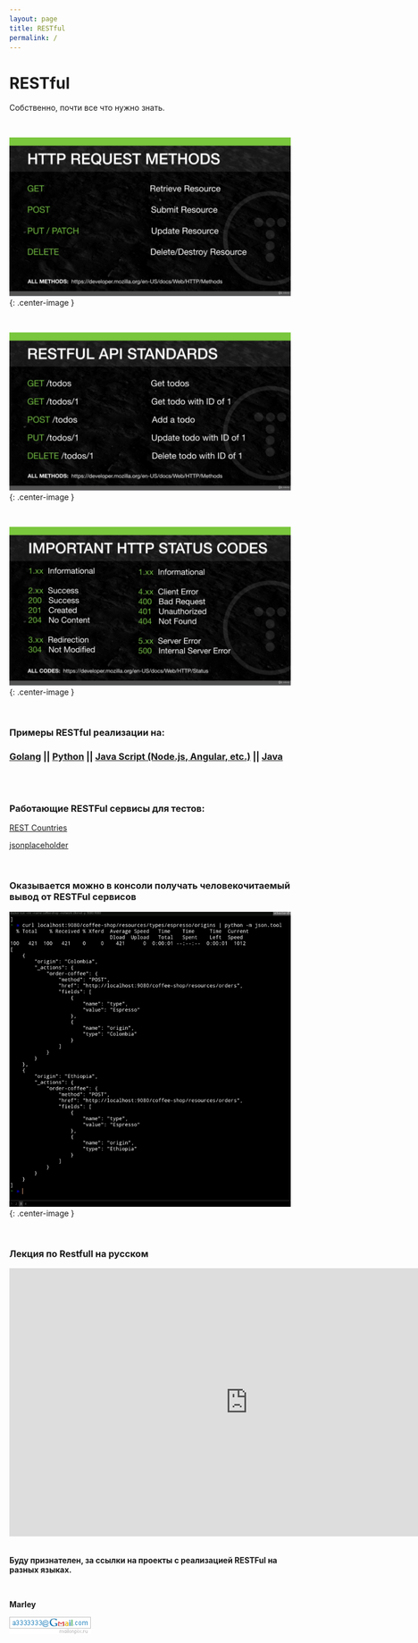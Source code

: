 ```yaml
---
layout: page
title: RESTful
permalink: /
---
```


# RESTful

Собственно, почти все что нужно знать.

<br/>

![Restful](/img/pic1.png 'Restful'){: .center-image }

<br/>

![Restful](/img/pic2.png 'Restful'){: .center-image }

<br/>

![Restful](/img/pic3.png 'Restful'){: .center-image }

<br/>

### Примеры RESTful реализации на:

<h3>
    <a href="/golang/">Golang</a> ||
    <a href="/python/">Python</a> ||
    <a href="/js/">Java Script (Node.js, Angular, etc.)</a> ||
    <a href="http://ws.javadev.ru">Java</a>
</h3>

<br/>
<br/>

### Работающие RESTFul сервисы для тестов:

<a href="https://restcountries.eu/rest/v2/all" rel="nofollow">REST Countries</a>

<a href="https://jsonplaceholder.typicode.com/" rel="nofollow">jsonplaceholder</a>

<br/>

### Оказывается можно в консоли получать человекочитаемый вывод от RESTFul сервисов

![Restful Python](/img/curl-python.png 'Restful Python'){: .center-image }

<br/>

### Лекция по Restfull на русском

<div align="center">
    <iframe width="853" height="480" src="https://www.youtube.com/embed/_EmcOWmstko" title="YouTube video player" frameborder="0" allow="accelerometer; autoplay; clipboard-write; encrypted-media; gyroscope; picture-in-picture" allowfullscreen></iframe>
</div>

<br/>

**Буду признателен, за ссылки на проекты с реализацией RESTFul на разных языках.**

<br/>

**Marley** <br/>

![Marley](/img/a3333333mail.gif 'Marley')
